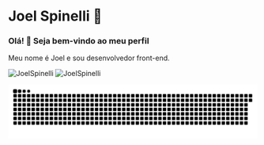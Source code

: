 # Joel Spinelli 👋

### Olá! :wave: Seja bem-vindo ao meu perfil

Meu nome é Joel e sou desenvolvedor front-end.

<!--
- 🔭 I’m currently working on ...
- 🌱 I’m currently learning ...
- 👯 I’m looking to collaborate on ...
- 🤔 I’m looking for help with ...
- 💬 Ask me about ...
- 📫 How to reach me: ...
- 😄 Pronouns: ...
- ⚡ Fun fact: ...
-->

<div>
  <img height="180em" src="https://github-readme-stats.vercel.app/api?username=JoelSpinelli&show_icons=true&count_private=true&locale=pt-BR" alt="JoelSpinelli" />
  <img height="180em" src="https://github-readme-stats.vercel.app/api/top-langs/?username=JoelSpinelli&layout=compact&langs_count=7&count_private=true&locale=pt-BR" alt="JoelSpinelli" />
</div>

![Snake animation](https://github.com/JoelSpinelli/JoelSpinelli/blob/output/github-contribution-grid-snake.svg)
